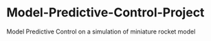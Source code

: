 # Model-Predictive-Control-Project
Model Predictive Control on a simulation of miniature rocket model
